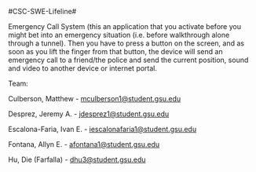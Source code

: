 #CSC-SWE-Lifeline#

Emergency Call System (this an application that you activate before you might bet into an emergency situation (i.e. before walkthrough alone through a tunnel). Then you have to press a button on the screen, and as soon as you lift the finger from that button, the device will send an emergency call to a friend/the police and send the current position, sound and video to another device or internet portal.

Team:

Culberson, Matthew - mculberson1@student.gsu.edu

Desprez, Jeremy A. - jdesprez1@student.gsu.edu

Escalona-Faria, Ivan E. - iescalonafaria1@student.gsu.edu

Fontana, Allyn E. - afontana1@student.gsu.edu

Hu, Die (Farfalla) - dhu3@student.gsu.edu

